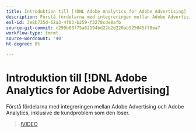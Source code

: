 ```yaml
---
title: Introduktion till [!DNL Adobe Analytics for Adobe Advertising]
description: Förstå fördelarna med integreringen mellan Adobe Advertising och Adobe Analytics, inklusive de kundproblem som den löser.
exl-id: 3e8b735d-62a3-4f03-b259-f3278cde8afb
source-git-commit: c299b88f75a62194bd22b2d220ab525045f78ea7
workflow-type: tm+mt
source-wordcount: '40'
ht-degree: 0%

---
```


# Introduktion till [!DNL Adobe Analytics for Adobe Advertising]

Förstå fördelarna med integreringen mellan Adobe Advertising och Adobe Analytics, inklusive de kundproblem som den löser.

>[!VIDEO](https://video.tv.adobe.com/v/33491)
